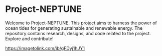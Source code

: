 # Project-NEPTUNE
Welcome to Project-NEPTUNE. This project aims to harness the power of ocean tides for generating sustainable and renewable energy. The repository contains research, designs, and code related to the project. Explore and contribute!

https://imagetolink.com/ib/gFDyj1hJY1
